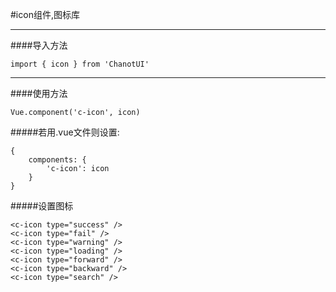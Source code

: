 #icon组件,图标库

--------------

####导入方法

    import { icon } from 'ChanotUI'

--------------

####使用方法

    Vue.component('c-icon', icon)

#####若用.vue文件则设置:

    {
        components: {
            'c-icon': icon
        }
    }

#####设置图标

    <c-icon type="success" />
    <c-icon type="fail" />
    <c-icon type="warning" />
    <c-icon type="loading" />
    <c-icon type="forward" />
    <c-icon type="backward" />
    <c-icon type="search" />


